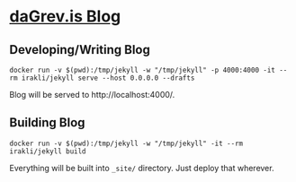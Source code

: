 # [daGrev.is Blog](http://dagrev.is/)

## Developing/Writing Blog

~~~
docker run -v $(pwd):/tmp/jekyll -w "/tmp/jekyll" -p 4000:4000 -it --rm irakli/jekyll serve --host 0.0.0.0 --drafts
~~~

Blog will be served to http://localhost:4000/.

## Building Blog

~~~
docker run -v $(pwd):/tmp/jekyll -w "/tmp/jekyll" -it --rm irakli/jekyll build
~~~

Everything will be built into `_site/` directory. Just deploy that wherever.
